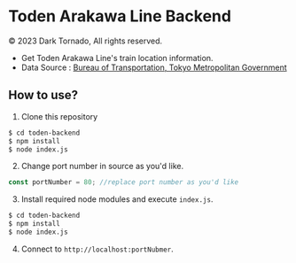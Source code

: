# Toden Arakawa Line Backend
© 2023 Dark Tornado, All rights reserved.

- Get Toden Arakawa Line's train location information.
- Data Source : [Bureau of Transportation, Tokyo Metropolitan Government](https://ckan.odpt.org/dataset/r_train_location-toei)

## How to use?
1. Clone this repository
```sh
$ cd toden-backend
$ npm install
$ node index.js
```

2. Change port number in source as you'd like.
```javascript
const portNumber = 80; //replace port number as you'd like
```

3. Install required node modules and execute `index.js`.
```sh
$ cd toden-backend
$ npm install
$ node index.js
```

4. Connect to `http://localhost:portNubmer`.
